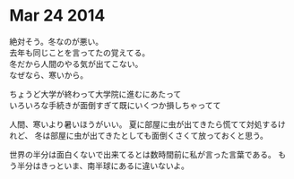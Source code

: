 # Mar 24 2014

絶対そう。冬なのが悪い。  
去年も同じことを言ってたの覚えてる。  
冬だから人間のやる気が出てこない。  
なぜなら、寒いから。  

ちょうど大学が終わって大学院に進むにあたって  
いろいろな手続きが面倒すぎて既にいくつか損しちゃってて  

人間、寒いより暑いほうがいい。
夏に部屋に虫が出てきたら慌てて対処するけれど、
冬は部屋に虫が出てきたとしても面倒くさくて放っておくと思う。

世界の半分は面白くないで出来てるとは数時間前に私が言った言葉である。
もう半分はきっといま、南半球にあるに違いないよ。
